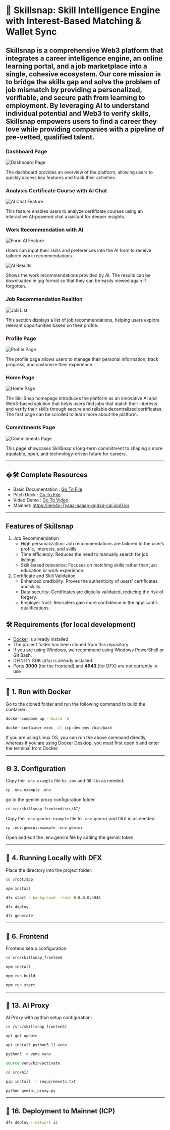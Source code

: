 # 🚀 Skillsnap: Skill Intelligence Engine with Interest-Based Matching & Wallet Sync

Skillsnap is a comprehensive Web3 platform that integrates a career intelligence engine, an online learning portal, and a job marketplace into a single, cohesive ecosystem. Our core mission is to bridge the skills gap and solve the problem of job mismatch by providing a personalized, verifiable, and secure path from learning to employment. By leveraging AI to understand individual potential and Web3 to verify skills, Skillsnap empowers users to find a career they love while providing companies with a pipeline of pre-vetted, qualified talent.
---

### Dashboard Page

![Dashboard Page](./src/asset/dahsboard.png)

The dashboard provides an overview of the platform, allowing users to quickly access key features and track their activities.

### Analysis Certificate Course with AI Chat

![AI Chat Feature](./src/asset/ai-chat.png)

This feature enables users to analyze certificate courses using an interactive AI-powered chat assistant for deeper insights.

### Work Recommendation with AI

![Form AI Feature](./src/asset/AI.png)

Users can input their skills and preferences into the AI form to receive tailored work recommendations.

![AI Results](./src/asset/certificate.png)

Shows the work recommendations provided by AI. The results can be downloaded in jpg format so that they can be easily viewed again if forgotten.

### Job Recommendation Realtion

![Job List](./src/asset/job.png)

This section displays a list of job recommendations, helping users explore relevant opportunities based on their profile.

### Profile Page

![Profile Page](./src/asset/profile.png)

The profile page allows users to manage their personal information, track progress, and customize their experience.

### Home Page
![Home Page](./src/asset/Home.png)

The SkillSnap homepage introduces the platform as an innovative AI and Web3-based solution that helps users find jobs that match their interests and verify their skills through secure and reliable decentralized certificates. The first page can be scrolled to learn more about the platform.

### Commitments Page
![Commitments Page](./src/asset/commitment.png)

This page showcases SkillSnap's long-term commitment to shaping a more equitable, open, and technology-driven future for careers.

---

## �🛠️ Complete Resources

- Basic Documentation : [Go To File](https://drive.google.com/file/d/1WMWw51RaSzWJEMexqw_rmEcyA8eMpuaZ/view?usp=sharing) 
- Pitch Deck : [Go To File](https://drive.google.com/file/d/19g_9K4jlUA9tzT1ZZM5zDl4XuXW7cQH1/view?usp=sharing)
- Video Demo : [Go To Video](https://drive.google.com/file/d/1NSzQQplC1hyz__ct9LaCAo78e2gzpfBN/view?usp=drive_link)
- Mainnet: https://iem4x-7yaaa-aaaap-qqdxq-cai.icp0.io/

---

## Features of Skillsnap
  1. Job Recommendation
     - High personalization: Job recommendations are tailored to the user’s profile, interests, and skills.
     - Time efficiency: Reduces the need to manually search for job listings.
     - Skill-based relevance: Focuses on matching skills rather than just education or work experience.
  3. Certificate and Skill Validation
     - Enhanced credibility: Proves the authenticity of users’ certificates and skills.
     - Data security: Certificates are digitally validated, reducing the risk of forgery.
     - Employer trust: Recruiters gain more confidence in the applicant’s qualifications.

## 🛠️ Requirements (for local development)

- [Docker](https://www.docker.com/) is already installed
- The project folder has been cloned from this repository
- If you are using Windows, we recommend using Windows PowerShell or Git Bash.
- DFINITY SDK (dfx) is already installed.
- Ports **3000** (for the frontend) and **4943** (for DFX) are not currently in use

---

## 🧱 1. Run with Docker

Go to the cloned folder and run the following command to build the container:

```bash
docker-compose up --build -d

docker container exec -it icp-dev-env /bin/bash
```

If you are using Linux OS, you can run the above command directly, whereas if you are using Docker Desktop, you must first open it and enter the terminal from Docker.

---

## ⚙️ 3. Configuration

Copy the `.env.example` file to `.env` and fill it in as needed:

```bash
cp .env.example .env
```

go to the gemini proxy configuration folder.

```bash
cd src/skillsnap_frontend/src/AI/
```

Copy the `.env.gemini.example` file to `.env.gemini` and fill it in as needed:

```bash
cp .env.gemini.example .env.gemini
```

Open and edit the .env.gemini file by adding the gemini token.

---

## 🔧 4. Running Locally with DFX

Place the directory into the project folder:

```bash
cd /root/app

npm install

dfx start --background --host 0.0.0.0:4943

dfx deploy

dfx generate
```

---

## 📁 6. Frontend

Frontend setup configuration:

```bash
cd src/skillsnap_frontend

npm install

npm run build

npm run start
```

---

## 🐍 13. AI Proxy

AI Proxy with python setup configuration:

```bash
cd /src/skillsnap_frontend/

apt-get update

apt install python3.11-venv

python3 -m venv venv

source venv/bin/activate

cd src/AI/

pip install -r requirements.txt

python gemini_proxy.py
```

---

## 🔄 16. Deployment to Mainnet (ICP)

```bash
dfx deploy --network ic
```

